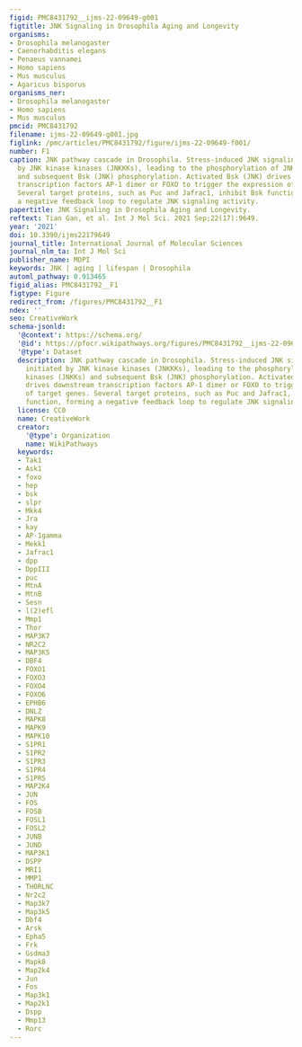 ```yaml
---
figid: PMC8431792__ijms-22-09649-g001
figtitle: JNK Signaling in Drosophila Aging and Longevity
organisms:
- Drosophila melanogaster
- Caenorhabditis elegans
- Penaeus vannamei
- Homo sapiens
- Mus musculus
- Agaricus bisporus
organisms_ner:
- Drosophila melanogaster
- Homo sapiens
- Mus musculus
pmcid: PMC8431792
filename: ijms-22-09649-g001.jpg
figlink: /pmc/articles/PMC8431792/figure/ijms-22-09649-f001/
number: F1
caption: JNK pathway cascade in Drosophila. Stress-induced JNK signaling is initiated
  by JNK kinase kinases (JNKKKs), leading to the phosphorylation of JNK kinases (JNKKs)
  and subsequent Bsk (JNK) phosphorylation. Activated Bsk (JNK) drives downstream
  transcription factors AP-1 dimer or FOXO to trigger the expression of target genes.
  Several target proteins, such as Puc and Jafrac1, inhibit Bsk function, forming
  a negative feedback loop to regulate JNK signaling activity.
papertitle: JNK Signaling in Drosophila Aging and Longevity.
reftext: Tian Gan, et al. Int J Mol Sci. 2021 Sep;22(17):9649.
year: '2021'
doi: 10.3390/ijms22179649
journal_title: International Journal of Molecular Sciences
journal_nlm_ta: Int J Mol Sci
publisher_name: MDPI
keywords: JNK | aging | lifespan | Drosophila
automl_pathway: 0.913465
figid_alias: PMC8431792__F1
figtype: Figure
redirect_from: /figures/PMC8431792__F1
ndex: ''
seo: CreativeWork
schema-jsonld:
  '@context': https://schema.org/
  '@id': https://pfocr.wikipathways.org/figures/PMC8431792__ijms-22-09649-g001.html
  '@type': Dataset
  description: JNK pathway cascade in Drosophila. Stress-induced JNK signaling is
    initiated by JNK kinase kinases (JNKKKs), leading to the phosphorylation of JNK
    kinases (JNKKs) and subsequent Bsk (JNK) phosphorylation. Activated Bsk (JNK)
    drives downstream transcription factors AP-1 dimer or FOXO to trigger the expression
    of target genes. Several target proteins, such as Puc and Jafrac1, inhibit Bsk
    function, forming a negative feedback loop to regulate JNK signaling activity.
  license: CC0
  name: CreativeWork
  creator:
    '@type': Organization
    name: WikiPathways
  keywords:
  - Tak1
  - Ask1
  - foxo
  - hep
  - bsk
  - slpr
  - Mkk4
  - Jra
  - kay
  - AP-1gamma
  - Mekk1
  - Jafrac1
  - dpp
  - DppIII
  - puc
  - MtnA
  - MtnB
  - Sesn
  - l(2)efl
  - Mmp1
  - Thor
  - MAP3K7
  - NR2C2
  - MAP3K5
  - DBF4
  - FOXO1
  - FOXO3
  - FOXO4
  - FOXO6
  - EPHB6
  - DNLZ
  - MAPK8
  - MAPK9
  - MAPK10
  - S1PR1
  - S1PR2
  - S1PR3
  - S1PR4
  - S1PR5
  - MAP2K4
  - JUN
  - FOS
  - FOSB
  - FOSL1
  - FOSL2
  - JUNB
  - JUND
  - MAP3K1
  - DSPP
  - MRI1
  - MMP1
  - THORLNC
  - Nr2c2
  - Map3k7
  - Map3k5
  - Dbf4
  - Arsk
  - Epha5
  - Frk
  - Gsdma3
  - Mapk8
  - Map2k4
  - Jun
  - Fos
  - Map3k1
  - Map2k1
  - Dspp
  - Mmp13
  - Rorc
---
```

